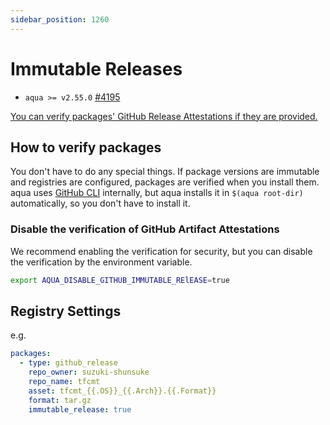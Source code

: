 ```yaml
---
sidebar_position: 1260
---
```


# Immutable Releases

- `aqua >= v2.55.0` [#4195](https://github.com/aquaproj/aqua/pull/4195)

[You can verify packages' GitHub Release Attestations if they are provided.](https://docs.github.com/en/code-security/supply-chain-security/understanding-your-software-supply-chain/verifying-the-integrity-of-a-release)

## How to verify packages

You don't have to do any special things.
If package versions are immutable and registries are configured, packages are verified when you install them.
aqua uses [GitHub CLI](https://cli.github.com/) internally, but aqua installs it in `$(aqua root-dir)` automatically, so you don't have to install it.

### Disable the verification of GitHub Artifact Attestations

We recommend enabling the verification for security, but you can disable the verification by the environment variable.

```sh
export AQUA_DISABLE_GITHUB_IMMUTABLE_RElEASE=true
```

## Registry Settings

e.g.

```yaml
packages:
  - type: github_release
    repo_owner: suzuki-shunsuke
    repo_name: tfcmt
    asset: tfcmt_{{.OS}}_{{.Arch}}.{{.Format}}
    format: tar.gz
    immutable_release: true
```
